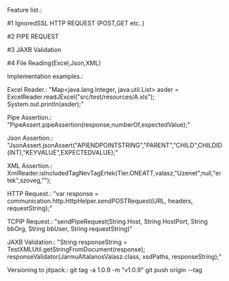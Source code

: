 Feature list.:

#1 IgnoredSSL HTTP REQUEST (POST,GET etc..)

#2 PIPE REQUEST

#3 JAXB Validation

#4 File Reading(Excel,Json,XML)

Implementation examples.:

Excel Reader.: "Map<java.lang.Integer,
java.util.List<String>> asder = ExcelReader.readJExcel("src/test/resources/A.xls");
System.out.println(asder);"

Pipe Assertion.: "PipeAssert.pipeAssertion(response,numberOf,expectedValue);"

Json Assertion.: "JsonAssert.jsonAssert("APIENDPOINTSTRING","PARENT","CHILD",CHILDID(INT),"KEYVALUE",EXPECTEDVALUE);"

XML Assertion.: XmlReader.isIncludedTagNevTagErtek(Tier.ONEATT,valasz,"Uzenet",null,"ertek",szoveg,"");

HTTP Request.: "var response = communication.http.HttpHelper.sendPOSTRequest(URL, headers, requestString);"

TCPIP Request.: "sendPipeRequest(String Host, String HostPort, String bbOrg, String bbUser, String requestString)"

JAXB Validation.: "String responseString = TestXMLUtil.getStringFromDocument(response);
responseValidator(JarmuAltalanosValasz.class, xsdPaths, responseString);"


Versioning to jitpack.:
git tag -a 1.0.9 -m "v1.0.9"
git push origin --tag
